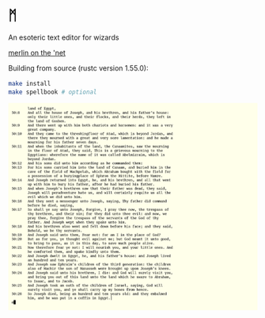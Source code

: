 # ᛗ

An esoteric text editor for wizards

[merlin on the 'net](https://merlinfo.github.io/)

Building from source (rustc version 1.55.0):

```sh
make install
make spellbook # optional
```

![Merlin editing the book of Genesis](images/gm-genesis.png "Merlin editing the book of Genesis")
